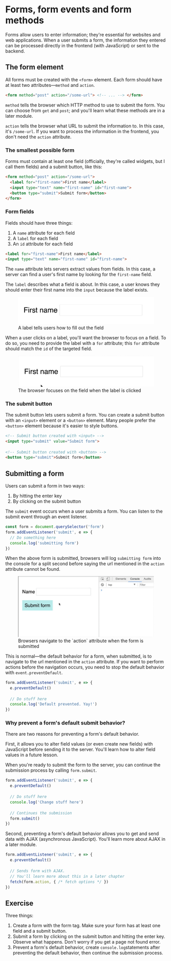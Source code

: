 # Forms, form events and form methods

Forms allow users to enter information; they're essential for websites and web applications. When a user submits a form, the information they entered can be processed directly in the frontend (with JavaScript) or sent to the backend.

## The form element

All forms must be created with the `<form>` element. Each form should have at least two attributes—`method` and `action`.

```html
<form method="post" action="/some-url"> <!-- ... --> </form>
```

`method` tells the browser which HTTP method to use to submit the form. You can choose from `get` and `post`; and you'll learn what these methods are in a later module.

`action` tells the browser what URL to submit the information to. In this case, it's `/some-url`. If you want to process the information in the frontend, you don't need the `action` attribute.

### The smallest possible form

Forms must contain at least one field (officially, they're called widgets, but I call them fields) and a submit button, like this:

```html
<form method="post" action="/some-url">
  <label for="first-name">First name</label>
  <input type="text" name="first-name" id="first-name">
  <button type="submit">Submit form</button>
</form>
```

### Form fields

Fields should have three things:

1. A `name` attribute for each field
2. A `label` for each field
3. An `id` attribute for each field

```html
<label for="first-name">First name</label>
<input type="text" name="first-name" id="first-name">
```

The `name` attribute lets servers extract values from fields. In this case, a server can find a user's first name by looking for the `first-name` field.

The `label` describes what a field is about. In this case, a user knows they should enter their first name into the `input` because the label exists.

<figure>
  <img src="../../images/forms/form/label.png" alt="A label tells users how to fill out the field">
  <figcaption aria-hidden>A label tells users how to fill out the field</figcaption>
</figure>

When a user clicks on a label, you'll want the browser to focus on a field. To do so, you need to provide the label with a `for` attribute; this `for` attribute should match the `id` of the targeted field.

<figure>
  <img src="../../images/forms/form/focus-on-click.gif" alt="The browser focuses on the field when the label is clicked">
  <figcaption aria-hidden>The browser focuses on the field when the label is clicked</figcaption>
</figure>

### The submit button

The submit button lets users submit a form. You can create a submit button with an `<input>` element or a `<button>` element. Many people prefer the `<button>` element because it's easier to style buttons.

```html
<!-- Submit button created with <input> -->
<input type="submit" value="Submit form">

<!-- Submit button created with <button> -->
<button type="submit">Submit form</button>
```

## Submitting a form

Users can submit a form in two ways:

1. By hitting the enter key
2. By clicking on the submit button

The `submit` event occurs when a user submits a form. You can listen to the submit event through an event listener.

```js
const form = document.querySelector('form')
form.addEventListener('submit', e => {
  // Do something here
  console.log('submitting form')
})
```

When the above form is submitted, browsers will log `submitting form` into the console for a split second before saying the url mentioned in the `action` attribute cannot be found.

<figure>
  <img src="../../images/forms/form/submit-form.gif" alt="Browsers navigate to the `action` attribute when the form is submitted">
  <figcaption aria-hidden>Browsers navigate to the `action` attribute when the form is submitted</figcaption>
</figure>

This is normal—the default behavior for a form, when submitted, is to navigate to the url mentioned in the `action` attribute. If you want to perform actions before the navigation occurs, you need to stop the default behavior with `event.preventDefault`.

```js
form.addEventListener('submit', e => {
  e.preventDefault()

  // Do stuff here
  console.log('Default prevented. Yay!')
})
```

### Why prevent a form's default submit behavior?

There are two reasons for preventing a form's default behavior.

First, it allows you to alter field values (or even create new fields) with JavaScript before sending it to the server. You'll learn how to alter field values in a future lesson.

When you're ready to submit the form to the server, you can continue the submission process by calling `form.submit`.

```js
form.addEventListener('submit', e => {
  e.preventDefault()

  // Do stuff here
  console.log('Change stuff here')

  // Continues the submission
  form.submit()
})
```

Second, preventing a form's default behavior allows you to get and send data with AJAX (asynchronous JavaScript). You'll learn more about AJAX in a later module.

```js
form.addEventListener('submit', e => {
  e.preventDefault()

  // Sends form with AJAX.
  // You'll learn more about this in a later chapter
  fetch(form.action, { /* fetch options */ })
})
```

## Exercise

Three things:

1. Create a form with the form tag. Make sure your form has at least one field and a submit button.
2. Submit a form by clicking on the submit button and hitting the enter key. Observe what happens. Don't worry if you get a page not found error.
3. Prevent a form's default behavior, create `console.log`statements after preventing the default behavior, then continue the submission process.
